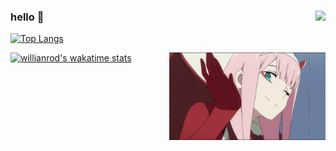### hello 👋 <img align="right" src="https://komarev.com/ghpvc/?username=apoleon33&color=269077">

[![Top Langs](https://github-readme-stats.vercel.app/api/top-langs/?username=apoleon33&layout=compact)](https://github.com/anuraghazra/github-readme-stats)

[![willianrod's wakatime stats](https://github-readme-stats.vercel.app/api/wakatime?username=579)](https://github.com/anuraghazra/github-readme-stats) <img align="right" src="https://github.com/apoleon33/apoleon33/blob/main/zerotwo.gif" width="250" height="140" border-radius= "25% 10%"/>
